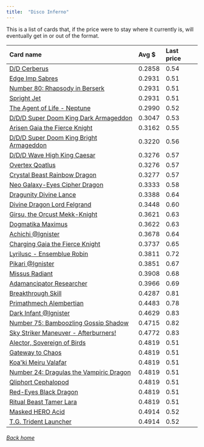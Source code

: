 ```yaml
---
title:  "Disco Inferno"
---
```


This is a list of cards that, if the price were to stay where it currently is, will eventually get in or out of the format.

| Card name | Avg $ | Last price |
| :-- | :-- | :-- |
[D/D Cerberus](https://db.ygoprodeck.com/card/?search=D/D%20Cerberus) | 0.2858 | 0.54 |
[Edge Imp Sabres](https://db.ygoprodeck.com/card/?search=Edge%20Imp%20Sabres) | 0.2931 | 0.51 |
[Number 80: Rhapsody in Berserk](https://db.ygoprodeck.com/card/?search=Number%2080:%20Rhapsody%20in%20Berserk) | 0.2931 | 0.51 |
[Spright Jet](https://db.ygoprodeck.com/card/?search=Spright%20Jet) | 0.2931 | 0.51 |
[The Agent of Life - Neptune](https://db.ygoprodeck.com/card/?search=The%20Agent%20of%20Life%20-%20Neptune) | 0.2990 | 0.52 |
[D/D/D Super Doom King Dark Armageddon](https://db.ygoprodeck.com/card/?search=D/D/D%20Super%20Doom%20King%20Dark%20Armageddon) | 0.3047 | 0.53 |
[Arisen Gaia the Fierce Knight](https://db.ygoprodeck.com/card/?search=Arisen%20Gaia%20the%20Fierce%20Knight) | 0.3162 | 0.55 |
[D/D/D Super Doom King Bright Armageddon](https://db.ygoprodeck.com/card/?search=D/D/D%20Super%20Doom%20King%20Bright%20Armageddon) | 0.3220 | 0.56 |
[D/D/D Wave High King Caesar](https://db.ygoprodeck.com/card/?search=D/D/D%20Wave%20High%20King%20Caesar) | 0.3276 | 0.57 |
[Overtex Qoatlus](https://db.ygoprodeck.com/card/?search=Overtex%20Qoatlus) | 0.3276 | 0.57 |
[Crystal Beast Rainbow Dragon](https://db.ygoprodeck.com/card/?search=Crystal%20Beast%20Rainbow%20Dragon) | 0.3277 | 0.57 |
[Neo Galaxy-Eyes Cipher Dragon](https://db.ygoprodeck.com/card/?search=Neo%20Galaxy-Eyes%20Cipher%20Dragon) | 0.3333 | 0.58 |
[Dragunity Divine Lance](https://db.ygoprodeck.com/card/?search=Dragunity%20Divine%20Lance) | 0.3388 | 0.64 |
[Divine Dragon Lord Felgrand](https://db.ygoprodeck.com/card/?search=Divine%20Dragon%20Lord%20Felgrand) | 0.3448 | 0.60 |
[Girsu, the Orcust Mekk-Knight](https://db.ygoprodeck.com/card/?search=Girsu,%20the%20Orcust%20Mekk-Knight) | 0.3621 | 0.63 |
[Dogmatika Maximus](https://db.ygoprodeck.com/card/?search=Dogmatika%20Maximus) | 0.3622 | 0.63 |
[Achichi @Ignister](https://db.ygoprodeck.com/card/?search=Achichi%20@Ignister) | 0.3678 | 0.64 |
[Charging Gaia the Fierce Knight](https://db.ygoprodeck.com/card/?search=Charging%20Gaia%20the%20Fierce%20Knight) | 0.3737 | 0.65 |
[Lyrilusc - Ensemblue Robin](https://db.ygoprodeck.com/card/?search=Lyrilusc%20-%20Ensemblue%20Robin) | 0.3811 | 0.72 |
[Pikari @Ignister](https://db.ygoprodeck.com/card/?search=Pikari%20@Ignister) | 0.3851 | 0.67 |
[Missus Radiant](https://db.ygoprodeck.com/card/?search=Missus%20Radiant) | 0.3908 | 0.68 |
[Adamancipator Researcher](https://db.ygoprodeck.com/card/?search=Adamancipator%20Researcher) | 0.3966 | 0.69 |
[Breakthrough Skill](https://db.ygoprodeck.com/card/?search=Breakthrough%20Skill) | 0.4287 | 0.81 |
[Primathmech Alembertian](https://db.ygoprodeck.com/card/?search=Primathmech%20Alembertian) | 0.4483 | 0.78 |
[Dark Infant @Ignister](https://db.ygoprodeck.com/card/?search=Dark%20Infant%20@Ignister) | 0.4629 | 0.83 |
[Number 75: Bamboozling Gossip Shadow](https://db.ygoprodeck.com/card/?search=Number%2075:%20Bamboozling%20Gossip%20Shadow) | 0.4715 | 0.82 |
[Sky Striker Maneuver - Afterburners!](https://db.ygoprodeck.com/card/?search=Sky%20Striker%20Maneuver%20-%20Afterburners!) | 0.4772 | 0.83 |
[Alector, Sovereign of Birds](https://db.ygoprodeck.com/card/?search=Alector,%20Sovereign%20of%20Birds) | 0.4819 | 0.51 |
[Gateway to Chaos](https://db.ygoprodeck.com/card/?search=Gateway%20to%20Chaos) | 0.4819 | 0.51 |
[Koa'ki Meiru Valafar](https://db.ygoprodeck.com/card/?search=Koa'ki%20Meiru%20Valafar) | 0.4819 | 0.51 |
[Number 24: Dragulas the Vampiric Dragon](https://db.ygoprodeck.com/card/?search=Number%2024:%20Dragulas%20the%20Vampiric%20Dragon) | 0.4819 | 0.51 |
[Qliphort Cephalopod](https://db.ygoprodeck.com/card/?search=Qliphort%20Cephalopod) | 0.4819 | 0.51 |
[Red-Eyes Black Dragon](https://db.ygoprodeck.com/card/?search=Red-Eyes%20Black%20Dragon) | 0.4819 | 0.51 |
[Ritual Beast Tamer Lara](https://db.ygoprodeck.com/card/?search=Ritual%20Beast%20Tamer%20Lara) | 0.4819 | 0.51 |
[Masked HERO Acid](https://db.ygoprodeck.com/card/?search=Masked%20HERO%20Acid) | 0.4914 | 0.52 |
[T.G. Trident Launcher](https://db.ygoprodeck.com/card/?search=T.G.%20Trident%20Launcher) | 0.4914 | 0.52 |

###### [Back home](index)